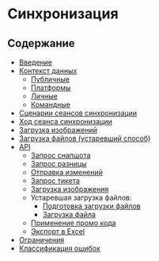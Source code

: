 Синхронизация
=============

Содержание
----------

*   [Введение](01-intro.md)
*   [Контекст данных](02-context.md)
    *   [Публичные](context/global.md)
    *   [Платформы](context/platform.md)
    *   [Личные](context/user.md)
    *   [Командные](context/team.md)
*   [Сценарии сеансов синхронизации](03-scenarios.md)
*   [Ход сеанса синхронизации](04-workflow.md)
*   [Загрузка изображений](10-images.md)
*   [Загрузка файлов (устаревший способ)](10-uploads.old.md)
*   [API](api/README.md)
    *   [Запрос снапшота](api/snapshot.md)
    *   [Запрос разницы](api/diff.md)
    *   [Отправка изменений](api/submit.md)
    *   [Запрос тикета](api/ticket.md)
    *   [Загрузка изображения](api/upload-image.md)
    *   Устаревшая загрузка файлов:
        *   [Подготовка загрузки файлов](api/uploader.old.md)
        *   [Загрузка файла](api/upload.old.md)
    *   [Применение промо кода](api/apply-promo-code.md)
    *   [Экспорт в Excel](api/export-xls.md)
*   [Ограничения](20-limitations.md)
*   [Классификация ошибок](30-errors.md)
